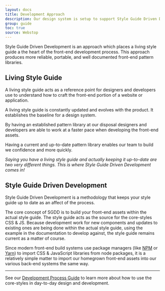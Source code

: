 ```yaml
---
layout: docs
title: Development Approach
description: Our design system is setup to support Style Guide Driven Development (SGDD).
group: guide
toc: true
source: Webstop
---
```


Style Guide Driven Development is an approach which places a living 
style guide a the heart of the front-end development process. This 
approach produces more reliable, portable, and well documented 
front-end pattern libraries.


## Living Style Guide

A living style guide acts as a reference point for designers and 
developers use to understand how to craft the front-end portion of 
a website or application. 

A living style guide is constantly updated and evolves with the 
product. It establishes the baseline for a design system.

By having an established pattern library at our disposal designers 
and developers are able to work at a faster pace when developing 
the front-end assets.

Having a current and up-to-date pattern library enables our team 
to build we confidence and more quickly.

_Saying you have a living style guide and actually keeping it 
up-to-date are two very different things. This is where 
Style Guide Driven Development comes in!_

## Style Guide Driven Development
 
Style Guide Driven Development is a methodology that keeps your 
style guide up to date as an affect of the process. 

The core concept of SGDD is to build your front-end assets within 
the actual style guide. The style guide acts as the source for 
the core-styles CSS & JS. Because development work for new components 
and updates to existing ones are being done within the actual 
style guide, using the example in the documentation to develop 
against, the style guide remains current as a matter of course. 

Since modern front-end build systems use package managers 
(like [NPM](https://www.npmjs.com) or [Yarn](https://yarnpkg.com/en/)) 
to import CSS & JavaScript libraries from node packages, it is a 
relatively simple matter to import our homegrown front-end assets 
into our various back-end systems the same way.


---

See our [Development Process Guide](/docs/guide/development-process/) to 
learn more about how to use the core-styles in day-to-day design and 
development.  
